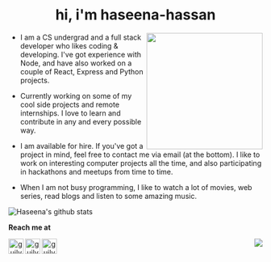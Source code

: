 


<h1 align="center">hi, i'm haseena-hassan</h1>

<img align='right' src="https://media.giphy.com/media/ieyl9zmCjO4b4t6qoY/giphy.gif" width="230">

- I am a CS undergrad and a full stack developer who likes coding & developing. I've got experience with Node, and have also worked on a couple of React, Express and Python projects.
- Currently working on some of my cool side projects and remote internships. I love to learn and contribute in any and every possible way.
- I am available for hire. If you've got a project in mind, feel free to contact me via email (at the bottom). I like to work on interesting computer projects all the time, and also participating in hackathons and meetups from time to time.

- When I am not busy programming, I like to watch a lot of movies, web series, read blogs and listen to some amazing music.


![Haseena's github stats](https://github-readme-stats.vercel.app/api?username=haseena-hassan&theme=default&show_icons=true)

<!-- ![Top Langs](https://github-readme-stats.vercel.app/api/top-langs/?username=haseena-hassan&layout=compact)  -->



**Reach me at**

<p align="center">  
<a href="https://www.linkedin.com/in/haseena-hassan"><img align="left" alt="guilyx's LinkdeIN" width="30px" src="https://image.flaticon.com/icons/svg/2111/2111465.svg" /></a>
<a href="mailto:haseena2199@gmail.com"><img align="left" alt="guilyx's Email" width="30px" src="https://img.icons8.com/plasticine/400/000000/gmail.png" /></a>
 <a href="https://twitter.com/HaseenaHassan4"><img align="left" alt="guilyx | Twitter" width="30px" src="https://image.flaticon.com/icons/svg/2111/2111703.svg" /></a>
</p>

<img align='right' src="https://pageview.vercel.app/?github_user=haseena-hassan">
